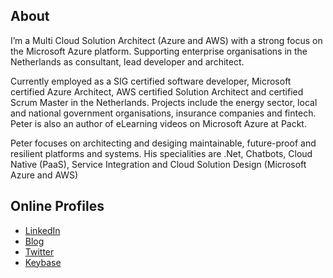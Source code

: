 <!--
**prombouts/prombouts** is a ✨ _special_ ✨ repository because its `README.md` (this file) appears on your GitHub profile.

Here are some ideas to get you started:

- 🔭 I’m currently working on ...
- 🌱 I’m currently learning ...
- 👯 I’m looking to collaborate on ...
- 🤔 I’m looking for help with ...
- 💬 Ask me about ...
- 📫 How to reach me: ...
- 😄 Pronouns: ...
- ⚡ Fun fact: ...
-->

## About

I’m a Multi Cloud Solution Architect (Azure and AWS) with a strong focus on the Microsoft Azure platform. Supporting enterprise organisations in the Netherlands as consultant, lead developer and architect.

Currently employed as a SIG certified software developer, Microsoft certified Azure Architect, AWS certified Solution Architect and certified Scrum Master in the Netherlands. Projects include the energy sector, local and national government organisations, insurance companies and fintech. Peter is also an author of eLearning videos on Microsoft Azure at Packt.

Peter focuses on architecting and desiging maintainable, future-proof and resilient platforms and systems. His specialities are .Net, Chatbots, Cloud Native (PaaS), Service Integration and Cloud Solution Design (Microsoft Azure and AWS)

## Online Profiles
* [LinkedIn](https://www.linkedin.com/in/peterrombouts78/)
* [Blog](https://peterrombouts.nl)
* [Twitter](https://twitter.com/prombouts)
* [Keybase](https://keybase.io/prombouts)
